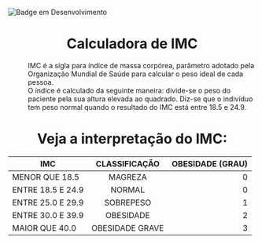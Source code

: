 ![Badge em Desenvolvimento](http://img.shields.io/static/v1?label=STATUS&message=EM%20DESENVOLVIMENTO&color=GREEN&style=for-the-badge)
<h1 align="center"> Calculadora de IMC </h1>
<dl>
<dd>IMC é a sigla para índice de massa corpórea, parâmetro adotado pela Organização Mundial de Saúde para calcular o peso ideal de cada pessoa.</dd>
<dd>O índice é calculado da seguinte maneira: divide-se o peso do paciente pela sua altura elevada ao quadrado. Diz-se que o indivíduo tem peso normal quando o resultado do IMC está entre 18.5 e 24.9.</dd>
</dl>
	
<h1 align="center"> Veja a interpretação do IMC: </h1>

| IMC			          | CLASSIFICAÇÃO			| OBESIDADE (GRAU)|
|-------------------|:-----------------:|----------------:|
|MENOR QUE 18.5		  |  MAGREZA			    | 0|
|ENTRE 18.5 E 24.9	|  NORMAL				    | 0|
|ENTRE 25.0 E 29.9	|  SOBREPESO			  |	1|
|ENTRE 30.0 E 39.9		|  OBESIDADE			  |	2|
|MAIOR QUE 40.0			    |  OBESIDADE GRAVE	|	3|

